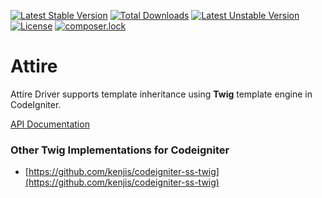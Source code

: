<!-- **Documentation for Attire is available at [http://davidsosavaldes.github.io/Attire/](<!--http://davidsosavaldes.github.io/Attire/).** -->

[![Latest Stable Version](https://poser.pugx.org/attire/driver/v/stable?format=flat-square)](https://packagist.org/packages/attire/driver) [![Total Downloads](https://poser.pugx.org/attire/driver/downloads?format=flat-square)](https://packagist.org/packages/attire/driver) [![Latest Unstable Version](https://poser.pugx.org/attire/driver/v/unstable?format=flat-square)](https://packagist.org/packages/attire/driver) [![License](https://poser.pugx.org/attire/driver/license?format=flat-square)](https://packagist.org/packages/attire/driver) [![composer.lock](https://poser.pugx.org/attire/driver/composerlock?format=flat-square)](https://packagist.org/packages/attire/driver)

# Attire

Attire Driver supports template inheritance using **Twig** template engine in CodeIgniter.

[API Documentation](https://ci-attire.github.io/Driver/api/build/master/)

<!--
## Tests

To run the tests you need to first clone the repository and install the dependencies. You do this via composer with the following command:

	php composer --dev install

Once that is done you need to create an application test environment using symlinks:

Create an environment:

git clone https://github.com/CI-Attire/Driver
cd Driver
ln -s ~/path/to/Driver/vendor tests/integration
ln -s ~/path/to/Driver/dist/config/attire.php tests/integration/application/config/attire.php
mkdir tests/integration/application/libraries/attire
ln -s ~/path/to/Driver/Attire.php tests/integration/application/libraries/attire/Attire.php

	mkdir -p tests/_application/libraries/
	ln -s ~/full/path/to/Attire tests/_application/libraries/Attire
	ln -s ~	full/path/to/Attire/dist/config tests/_application/config

And finnally in `drivers/Attire_theme.php` driver class we need to change the default theme path:

	# From:
	private $_path = APPPATH.'libraries/Attire/dist/';
	# To:
	private $_path = TESTPATH.'libraries/Attire/dist/';

Also check if the directory paths used in the `tests/unit/_bootstrap.php` file are correct:

	$system_path        = 'vendor/codeigniter/framework/system';
	$application_folder = 'vendor/codeigniter/framework/application';
	$composer_autoload  = 'vendor/autoload.php';
	$test_path          = 'tests/_application';

And finally run the tests with codeception

	php vendor/bin/codecept run

-->


### Other Twig Implementations for Codeigniter

* [https://github.com/kenjis/codeigniter-ss-twig](https://github.com/kenjis/codeigniter-ss-twig)
